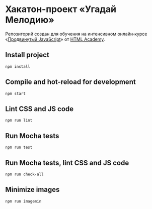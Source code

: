 # Хакатон-проект «Угадай Мелодию»

Репозиторий создан для обучения на интенсивном онлайн‑курсе «[Продвинутый JavaScript](https://htmlacademy.ru/intensive/ecmascript)» от [HTML Academy](https://htmlacademy.ru).

## Install project

    npm install

## Compile and hot-reload for development

    npm start

## Lint CSS and JS code

    npm run lint

## Run Mocha tests

    npm run test

## Run Mocha tests, lint CSS and JS code

    npm run check-all

## Minimize images

    npm run imagemin
